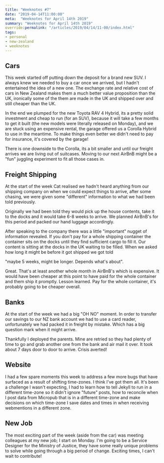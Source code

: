 ```yaml
---
title: "Weeknotes #7"
date: "2019-04-14T11:00:00"
meta:  "Weeknotes for April 14th 2019"
summary: "Weeknotes for April 14th 2019"
override:permalink: "/articles/2019/04/14/11-00/index.html"
tags:
- personal
- new-zealand
- weeknotes
---
```

## Cars

This week started off putting down the deposit for a brand new SUV. I always knew we needed to buy a car once we arrived, but I hadn't entertained the idea of a new one. The exchange rate and relative cost of cars in New Zealand makes them a much better value proposition than the UK, ironically some of the them are made in the UK and shipped over and still cheaper than the UK.

In the end we plumped for the new Toyota RAV 4 Hybrid, its a pretty solid investment and cheap to run (for an SUV), because it will take a few months to get it built (the new models were literally released on Monday), and we are stuck using an expensive rental, the garage offered us a Corolla Hybrid to use in the meantime. To make things even better we didn't need to pay for insurance, it's covered by the garage!

There is one downside to the Corolla, its a bit smaller and until our freight arrives we are living out of suitcases. Moving to our next AirBnB might be a "fun" juggling experiment to fit all those cases in.

## Freight Shipping

At the start of the week Cat realised we hadn't heard anything from our shipping company on when we could expect things to arrive, after some chasing, we were given some "different" information to what we had been told previously.

Originally we had been told they would pick up the house contents, take it to the docks and it would take 6-8 weeks to arrive. We planned AirBnB's for this period and packed our hand luggage accordingly.

After speaking to the company there was a little "important" nugget of information revealed. If you don't pay for a whole shipping container the container sits on the docks until they find sufficient cargo to fill it. Our content is sitting at the docks in the UK waiting to be filled. When we asked how long it might be before it got shipped we got told

"maybe 5 weeks, might be longer. Depends what's about".

Great. That's at least  another whole month in AirBnB's which is expensive. It would have been cheaper at this point to have paid for the whole container and them ship it promptly. Lesson learned. Pay for the whole container, it's probably going to be cheaper overall.

## Banks

At the start of the week we had a big "OH NO" moment. In order to transfer our savings to our NZ bank account we had to use a card reader, unfortunately we had packed it in freight by mistake. Which has a big question mark when it might arrive.

Thankfully I deployed the parents. Mine are retried so they had plenty of time to go and grab another one from the bank and air mail it over. It took about 7 days door to door to arrive. Crisis averted!

## Website

I had a few spare moments this week to address a few more bugs that have surfaced as a result of shifting time-zones. I think I've got them all. It's been a challenge I wasn't expecting, I had to learn how to tell Jekyll to run in a different time-zone so it didn't ignore "future" posts, how to reconcile when I post data from Micropub that is in a different time-zone and make decisions on which time-zone I save dates and times in when receiving webmentions in a different zone.

## New Job

The most exciting part of the week (aside from the car) was meeting colleagues at my new job; I start on Monday. I'm going to be a Service Designer for the Ministry of Justice, they have some really unique problems to solve while going through a big period of change. Exciting times, I can't wait to contribute!



